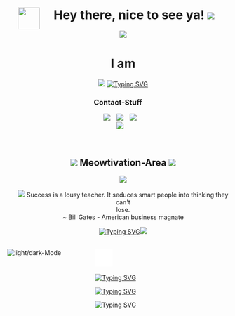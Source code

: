 <!--h1 without bottom border-->
<div id="user-content-toc" align = "center">
  <ul align="center">
    <summary><img align="left" src = "https://user-images.githubusercontent.com/63050133/156777293-72a6e681-2582-4a9d-ad92-09d1181d47c7.gif" width = 50px height=50px> <h1 align="center"> Hey there, nice to see ya!  <img src="https://media.giphy.com/media/hvRJCLFzcasrR4ia7z/giphy.gif" width="35"></h1></summary>
	  <img src="https://user-images.githubusercontent.com/73097560/115834477-dbab4500-a447-11eb-908a-139a6edaec5c.gif">
	 <summary><h1>I am</h1></summary>
  <p align="center">
<a href="https://github.com/fairyland0926"><img src="https://1221121.xyz/profileReadme/aboutMe5B1WeQZy2Q"></a>
	  <a href="https://git.io/typing-svg"><img src="https://1221121.xyz/profileReadme/workingOn5B1WeQZy2Q" alt="Typing SVG" /></a>
  </ul>
</div>

<div>
<h3 align="center" >Contact-Stuff</h3>
<p align="center">
 <div align="center"  class="icons-social">
        <a style="margin-left: 10px;"  target="_blank" href="https://discordapp.com/users/399176407202136066">
			<img src="https://1221121.xyz/profileReadme/discordSvg" ></a>
	 <a style="margin-left: 10px;" target="_blank" href="https://1221121.xyz">
		<img src="https://1221121.xyz/profileReadme/websiteSvg" ></a>
	 <a style="margin-left: 10px;"  target="_blank" href="https://mastodon.social/@aquajo">
			<img src="https://1221121.xyz/profileReadme/mastodonSvg" ></a>
      </div>
<div align="center"  class="icons-social">
	<a style="margin-left: 10px;"  target="_blank" href="mailto:aquajo@proton.me">
			<img src="https://1221121.xyz/profileReadme/protonSvg" ></a>
</div>
</div>
</p>
</div>

<br>
<div id="user-content-toc" align = "center">
	<ul align="center">
    <summary><h2 align="center"><img width=50px src="https://i.giphy.com/0t2efjF7Cc1scRNTaX.gif" />  Meowtivation-Area  <img width=50px src="https://i.giphy.com/0t2efjF7Cc1scRNTaX.gif" /></h2></summary>
		<img width = 70% src="https://user-images.githubusercontent.com/73097560/115834477-dbab4500-a447-11eb-908a-139a6edaec5c.gif">
		<br>
	  <p align = "center" color = "red" ><img src="https://i.giphy.com/091I7jCj8IlS8SAeBv.gif" width="30"> Success is a lousy teacher. It seduces smart people into thinking they can't<br>lose.<br> ~ Bill Gates - American business magnate</p>
		<p float = "left"><a href="https://git.io/typing-svg"><img src="https://1221121.xyz/profileReadme/catOfTheHourTxt5B1WeQZy2Q" alt="Typing SVG" /></a><img src="https://1221121.xyz/profileReadme/hourCat5B1WeQZy2Q" height = "200px"></p>
  </ul>
</div>

<br>
<div alig = "left">
	<picture>
 <source align = "left" media="(prefers-color-scheme: dark)" srcset="https://media.giphy.com/media/TEnXkcsHrP4YedChhA/giphy.gif" width=200px height=200px>
 <img align = "left" width=200px height=200px alt="light/dark-Mode" src="https://github.com/AquaJo/AquaJo/assets/84229101/582901c1-a7bc-46a4-af8f-5c790f368de6">
</picture>
	<div>
		<img height = "40px" src = "void.png"/>
		
  <a href="https://git.io/typing-svg"><img src="https://1221121.xyz/profileReadme/catTime5B1WeQZy2Q" alt="Typing SVG" /></a>
	
<a href="https://git.io/typing-svg"><img src="https://1221121.xyz/profileReadme/quoteTime5B1WeQZy2Q" alt="Typing SVG" /></a>

<a href="https://git.io/typing-svg"><img src="https://1221121.xyz/profileReadme/quoteResponsibilityAdvice5B1WeQZy2Q" alt="Typing SVG" /></a>

</div>

</div>
